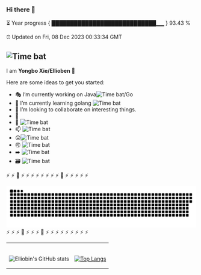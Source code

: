 ### Hi there 👋

⏳ Year progress { ████████████████████████████▁▁ } 93.43 %


⏰ Updated on Fri, 08 Dec 2023 00:33:34 GMT

![Time bat](https://img.shields.io/badge/TimeBar-v1.0-red.svg)
---




I am **Yongbo Xie/Ellioben** 🤗

Here are some ideas to get you started:

- 🎭 I’m currently working on Java![Time bat](https://img.shields.io/badge/java-v1.0-red.svg)/Go
- 🌱 I’m currently learning golang ![Time bat](https://img.shields.io/badge/Go-v1.0-red.svg)
- 👯 I’m looking to collaborate on interesting things.
- 👾  
- 💬 ![Time bat](https://img.shields.io/badge/Javascript-v1.0-red.svg)
- 📫 ![Time bat](https://img.shields.io/badge/k8s-v1.0-k8s.svg)
- 😲![Time bat](https://img.shields.io/badge/operator-v1.0-operator.svg)
- 🉑 ![Time bat](https://img.shields.io/badge/chaos-blue.svg)
- ➡️ ![Time bat](https://img.shields.io/badge/springboot-gray.svg)
- 🗃️ ![Time bat](https://img.shields.io/badge/mysql-yellow.svg)



⚡ ⚡ 💫 ⚡ ⚡ ⚡ ⚡ ⚡ ⚡ ⚡ ⚡ 💫 ⚡ ⚡ ⚡ ⚡ ⚡ 
<div align="center">
  <img src="https://raw.githubusercontent.com/Ellioben/Ellioben/main/assets/github-snake-dark.svg" >
</div>
⚡ ⚡ ⚡ 💫 ⚡ ⚡ ⚡ 💫 ⚡ ⚡ ⚡ ⚡ ⚡ ⚡ ⚡ ⚡ ⚡ 




<!-- Social -->
<table width="100%" frame=void >
<tr>
  <td align="center">
  <strong>&nbsp </strong>
    
 ![Elliobin's GitHub stats](https://github-readme-stats.vercel.app/api?username=Ellioben&show_icons=true&theme=radical) 

  
  </td>

  <td align="center">
  <strong>&nbsp</strong>
    
  [![Top Langs](https://github-readme-stats.vercel.app/api/top-langs/?username=Ellioben&layout=compact&theme=radical)](https://github.com/anuraghazra/github-readme-stats)

  </td>
</tr>
</table>


